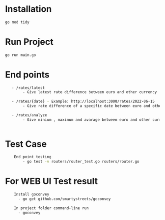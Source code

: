 # Installation
```bash
go mod tidy
```
# Run Project
```bash
go run main.go
```
# End points
```bash
   - /rates/latest
        - Give latest rate difference between euro and other currency
   
   - /rates/{date} - Example: http://localhost:3000/rates/2022-06-15
        - Give rate difference of a specific date between euro and other currency
        
   - /rates/analyze 
        - Give minium , maximum and avarage between euro and other currency
   
```
# Test Case
```bash
    End point testing
        - go test -v routers/router_test.go routers/router.go 
```
# For WEB UI Test result
```bash
    Install goconvey 
      - go get github.com/smartystreets/goconvey
    
    In project folder command-line run
      - goconvey    
      
```
